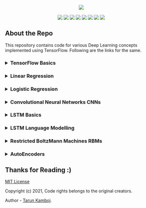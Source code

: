 <p align="center">
	<img height="300px" src="https://socialify.git.ci/Tarun-Kamboj/Deep_Learning_with_TensorFlow/image?font=KoHo&language=1&logo=https%3A%2F%2Favatars.githubusercontent.com%2Fu%2F56023742&owner=1&pattern=Charlie%20Brown&theme=Dark">
</p>
<p align="center">
	<img src="https://img.shields.io/github/repo-size/Tarun-Kamboj/Deep_Learning_with_TensorFlow?style=for-the-badge&color=fbff7d">
	<img src="https://img.shields.io/badge/Maintained-Yes-0bd44a?style=for-the-badge">
	<a href="LICENSE"><img src="https://img.shields.io/badge/License-MIT-5462ff?style=for-the-badge"></a>
	<img src="https://img.shields.io/badge/Contributions-Welcome-a92ff5?style=for-the-badge">
	<a href="#"><img src="https://img.shields.io/badge/deployment-Na-573bd4?style=for-the-badge"></a>
	<img src="https://img.shields.io/badge/IDE-jupyter-ff7a05?style=for-the-badge&logo=Jupyter">
	<img src="https://img.shields.io/badge/language-python-3776AB?style=for-the-badge&logo=Python">
	<img src="https://img.shields.io/badge/TensorFlow-2.1.0-FF6F00?style=for-the-badge&logo=TensorFlow">
</p>

## About the Repo

This repository contains code for various Deep Learning concepts implemented using TensorFlow. Following are the links for the same. 

<h3><details>
	<summary> TensorFlow Basics</summary>
	<table>
		<th><a href="Code/TensorFlow%20Basics">Visit Directory ↗</a></th>
		<th><img width="200px" src="Code/TensorFlow%20Basics/Images/img.png"></th>
	</table>
</details></h3>
<h3><details>
	<summary> Linear Regression</summary>
	<table>
		<th><a href="Code/Linear%20Regression">Visit Directory ↗</a></th>
		<th><img width="500px" src="Code/Linear%20Regression/img.png"></th>
	</table>
</details></h3>
<h3><details>
	<summary> Logistic Regression</summary>
	<table>
		<th><a href="Code/Logistic%20Regression">Visit Directory ↗</a></th>
		<th><img width="500px" src="Code/Logistic%20Regression/img.png"></th>
	</table>
</details></h3>
<h3><details>
	<summary> Convolutional Neural Networks CNNs</summary>
	<table>
		<th><a href="Code/CNN">Visit Directory ↗</a></th>
	</table>
</details></h3>
<h3><details>
	<summary> LSTM Basics</summary>
	<table>
		<th><a href="Code/LSTM%20Basics">Visit Directory ↗</a></th>
		<th><img width="500px" src="Code/LSTM%20Basics/Images/img0.png"></th>
	</table>
</details></h3>
<h3><details>
	<summary> LSTM Language Modelling</summary>
	<table>
		<th><a href="Code/LSTM%20Language%20Modelling">Visit Directory ↗</a></th>
		<th><img width="500px" src="Code/LSTM%20Language%20Modelling/Images/img0.png"></th>
	</table>
</details></h3>
<h3><details>
	<summary> Restricted BoltzMann Machines RBMs</summary>
	<table>
		<th><a href="Code/RBM">Visit Directory ↗</a></th>
		<th><img width="500px" src="Code/RBM/img.png"></th>
	</table>
</details></h3>
<h3><details>
	<summary> AutoEncoders</summary>
	<table>
		<th><a href="Code/AutoEncoders">Visit Directory ↗</a></th>
		<th><img width="400px" src="Code/AutoEncoders/Images/img0.png"></th>
	</table>
</details></h3>

## Thanks for Reading :)

[MIT License](LICENSE)

Copyright (c) 2021, Code rights belongs to the original creators. 

Author - [Tarun Kamboj](https://github.com/Tarun-Kamboj).